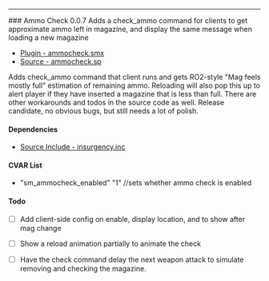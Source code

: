 ---
<a name='ammocheck'>### Ammo Check 0.0.7</a>
Adds a check_ammo command for clients to get approximate ammo left in magazine, and display the same message when loading a new magazine

 * [Plugin - ammocheck.smx](plugins/ammocheck.smx?raw=true)
 * [Source - ammocheck.sp](https://raw.githubusercontent.com/jaredballou/insurgency-sourcemod/master/scripting/ammocheck.sp)

Adds check_ammo command that client runs and gets RO2-style "Mag feels mostly full" estimation of remaining ammo. Reloading will also pop this up to alert player if they have inserted a magazine that is less than full. There are other workarounds and todos in the source code as well. Release candidate, no obvious bugs, but still needs a lot of polish.

#### Dependencies
 * [Source Include - insurgency.inc](https://raw.githubusercontent.com/jaredballou/insurgency-sourcemod/master/scripting/include/insurgency.inc)

#### CVAR List
 * "sm_ammocheck_enabled" "1" //sets whether ammo check is enabled

#### Todo
 * [ ] Add client-side config on enable, display location, and to show after mag change
 * [ ] Show a reload animation partially to animate the check
 * [ ] Have the check command delay the next weapon attack to simulate removing and checking the magazine.

